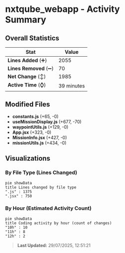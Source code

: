 # nxtqube_webapp - Activity Summary 

## Overall Statistics

| Stat                   | Value                                                             |
| ---------------------- | ----------------------------------------------------------------- |
| **Lines Added** (➕)   | 2055                                          |
| **Lines Removed** (➖) | 70                                        |
| **Net Change** (↕)    | 1985                |
| **Active Time** (⌚)   | 39 minutes |


## Modified Files
- **constants.js** (+65, -0)
- **useMissionDisplay.js** (+677, -70)
- **waypointUtils.js** (+129, -0)
- **App.jsx** (+323, -0)
- **MissionInfo.jsx** (+427, -0)
- **missionUtils.js** (+434, -0)

## Visualizations

### By File Type (Lines Changed)

```mermaid
pie showData
title Lines changed by file type
".js" : 1375
".jsx" : 750
```

### By Hour (Estimated Activity Count)

```mermaid
pie showData
title Coding activity by hour (count of changes)
"10h" : 10
"11h" : 8
"12h" : 2
```


> **Last Updated:** 29/07/2025, 12:51:21